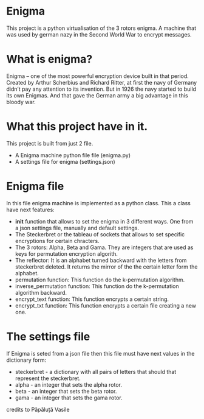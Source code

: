 # Enigma
This project is a python virtualisation of the 3 rotors enigma. A machine that was used by german nazy in the Second World War to encrypt messages.

# What is enigma?
Enigma – one of the most powerful encryption device built in that period. Created by Arthur Scherbius and Richard Ritter, at first the navy of Germany didn’t pay any attention to its invention. But in 1926 the navy started to build its own Enigmas. And that gave the German army a big advantage in this bloody war.  

# What this project have in it.
This project is built from just 2 file.
* A Enigma machine python file file (enigma.py)
* A settings file for enigma (settings.json)

# Enigma file
In this file enigma machine is implemented as a python class. This a class have next features:
* __init__ function that allows to set the enigma in 3 different ways. One from a json settings file, manually and default settings.
* The Steckerbret or the tableau of sockets that allows to set specific encryptions for certain chracters.
* The 3 rotors: Alpha, Beta and Gama. They are integers that are used as keys for permutation encryption algorith.
* The reflector: It is an alphabet turned backward with the letters from steckerbret deleted. It returns the mirror of the the certain letter form the alphabet.
* permutation function: This function do the k-permutation algorithm.
* inverse_permutation function: This function do the k-permutation algorithm backward.
* encrypt_text function: This function encrypts a certain string.
* encrypt_txt function: This function encrypts a certain file creating a new one.

# The settings file
If Enigma is seted from a json file then this file must have next values in the dictionary form:
* steckerbret - a dictionary with all pairs of letters that should that represent the steckerbret.
* alpha - an integer that sets the alpha rotor.
* beta - an integer that sets the beta rotor.
* gama - an integer that sets the gama rotor.

credits to Păpăluță Vasile

